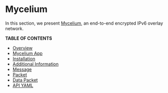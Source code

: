 
<h1>Mycelium</h1>

In this section, we present [Mycelium](https://github.com/threefoldtech/mycelium), an end-to-end encrypted IPv6 overlay network.

**TABLE OF CONTENTS**

- [Overview](./overview.md)
- [Mycelium App](./mycelium_app.md)
- [Installation](./installation.md)
- [Additional Information](./information.md)
- [Message](./message.md)
- [Packet](./packet.md)
- [Data Packet](./data_packet.md)
- [API YAML](./api_yaml.md)